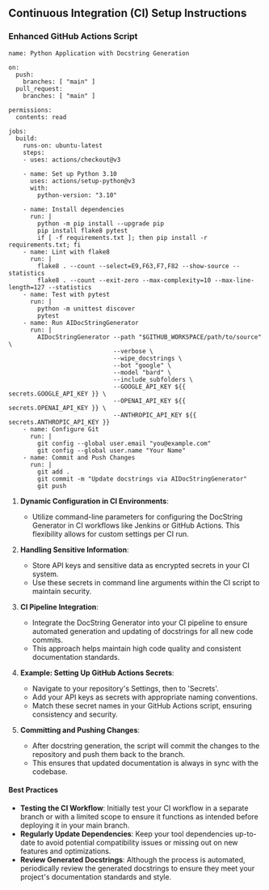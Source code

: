 ## Continuous Integration (CI) Setup Instructions
### Enhanced GitHub Actions Script
```
name: Python Application with Docstring Generation

on:
  push:
    branches: [ "main" ]
  pull_request:
    branches: [ "main" ]

permissions:
  contents: read

jobs:
  build:
    runs-on: ubuntu-latest
    steps:
    - uses: actions/checkout@v3

    - name: Set up Python 3.10
      uses: actions/setup-python@v3
      with:
        python-version: "3.10"

    - name: Install dependencies
      run: |
        python -m pip install --upgrade pip
        pip install flake8 pytest
        if [ -f requirements.txt ]; then pip install -r requirements.txt; fi 
    - name: Lint with flake8
      run: |
        flake8 . --count --select=E9,F63,F7,F82 --show-source --statistics
        flake8 . --count --exit-zero --max-complexity=10 --max-line-length=127 --statistics 
    - name: Test with pytest
      run: |
        python -m unittest discover
        pytest 
    - name: Run AIDocStringGenerator
      run: |
        AIDocStringGenerator --path "$GITHUB_WORKSPACE/path/to/source" \
                             --verbose \
                             --wipe_docstrings \
                             --bot "google" \
                             --model "bard" \
                             --include_subfolders \
                             --GOOGLE_API_KEY ${{ secrets.GOOGLE_API_KEY }} \
                             --OPENAI_API_KEY ${{ secrets.OPENAI_API_KEY }} \
                             --ANTHROPIC_API_KEY ${{ secrets.ANTHROPIC_API_KEY }} 
    - name: Configure Git
      run: |
        git config --global user.email "you@example.com"
        git config --global user.name "Your Name" 
    - name: Commit and Push Changes
      run: |
        git add .
        git commit -m "Update docstrings via AIDocStringGenerator"
        git push
```
        
1.  **Dynamic Configuration in CI Environments**:
    
    -   Utilize command-line parameters for configuring the DocString Generator in CI workflows like Jenkins or GitHub Actions. This flexibility allows for custom settings per CI run.
2.  **Handling Sensitive Information**:
    
    -   Store API keys and sensitive data as encrypted secrets in your CI system.
    -   Use these secrets in command line arguments within the CI script to maintain security.
3.  **CI Pipeline Integration**:
    
    -   Integrate the DocString Generator into your CI pipeline to ensure automated generation and updating of docstrings for all new code commits.
    -   This approach helps maintain high code quality and consistent documentation standards.
4.  **Example: Setting Up GitHub Actions Secrets**:
    
    -   Navigate to your repository's Settings, then to 'Secrets'.
    -   Add your API keys as secrets with appropriate naming conventions.
    -   Match these secret names in your GitHub Actions script, ensuring consistency and security.
5.  **Committing and Pushing Changes**:
    
    -   After docstring generation, the script will commit the changes to the repository and push them back to the branch.
    -   This ensures that updated documentation is always in sync with the codebase.

#### Best Practices

-   **Testing the CI Workflow**: Initially test your CI workflow in a separate branch or with a limited scope to ensure it functions as intended before deploying it in your main branch.
-   **Regularly Update Dependencies**: Keep your tool dependencies up-to-date to avoid potential compatibility issues or missing out on new features and optimizations.
-   **Review Generated Docstrings**: Although the process is automated, periodically review the generated docstrings to ensure they meet your project's documentation standards and style.   